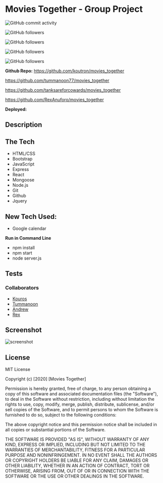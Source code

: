 # Movies Together - Group Project

![GitHub commit activity](https://img.shields.io/github/commit-activity/w/tanksareforcowards/movies_together)

![GitHub followers](https://img.shields.io/github/followers/koutron?label=Follow%20Kouros&style=social)

![GitHub followers](https://img.shields.io/github/followers/tummanoon77?label=Follow%20Tummanoon&style=social)

![GitHub followers](https://img.shields.io/github/followers/tanksareforcowards?label=Follow%20Andrew&style=social)

![GitHub followers](https://img.shields.io/github/followers/RexAnuforo?label=Follow%20Rex&style=social)


**Github Repo:**
https://github.com/koutron/movies_together

https://github.com/tummanoon77/movies_together

https://github.com/tanksareforcowards/movies_together

https://github.com/RexAnuforo/movies_together


**Deployed:**

## Description

## The Tech

* HTML/CSS
* Bootstrap
* JavaScript
* Express
* React
* Mongoose
* Node.js
* Git
* Github
* Jquery

## New Tech Used:

* Google calendar

**Run in Command Line**

* npm install 
* npm start
* node server.js

## Tests

### Collaborators
* [Kouros](https://github.com/koutron)
* [Tummanoon](https://github.com/tummanoon77) 
* [Andrew](https://github.com/tanksareforcowards)
* [Rex](https://github.com/RexAnuforo)

## Screenshot

![screenshot](https://i.imgur.com/jZuxgTj.png)

## License

MIT License

Copyright (c) [2020] [Movies Together]

Permission is hereby granted, free of charge, to any person obtaining a copy
of this software and associated documentation files (the "Software"), to deal
in the Software without restriction, including without limitation the rights
to use, copy, modify, merge, publish, distribute, sublicense, and/or sell
copies of the Software, and to permit persons to whom the Software is
furnished to do so, subject to the following conditions:

The above copyright notice and this permission notice shall be included in all
copies or substantial portions of the Software.

THE SOFTWARE IS PROVIDED "AS IS", WITHOUT WARRANTY OF ANY KIND, EXPRESS OR
IMPLIED, INCLUDING BUT NOT LIMITED TO THE WARRANTIES OF MERCHANTABILITY,
FITNESS FOR A PARTICULAR PURPOSE AND NONINFRINGEMENT. IN NO EVENT SHALL THE
AUTHORS OR COPYRIGHT HOLDERS BE LIABLE FOR ANY CLAIM, DAMAGES OR OTHER
LIABILITY, WHETHER IN AN ACTION OF CONTRACT, TORT OR OTHERWISE, ARISING FROM,
OUT OF OR IN CONNECTION WITH THE SOFTWARE OR THE USE OR OTHER DEALINGS IN THE
SOFTWARE.